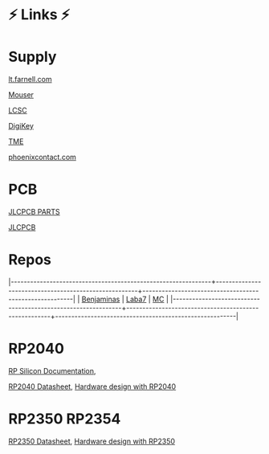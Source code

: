 # ⚡ Links ⚡
# Supply

[lt.farnell.com](https://lt.farnell.com)

[Mouser](https://mouser.lt)

[LCSC](https://lcsc.com)

[DigiKey](https://digikey.com)

[TME](https://tme.eu)

[phoenixcontact.com](https://phoenixcontact.com)
# PCB

[JLCPCB PARTS](https://jlcpcb.com/parts)

[JLCPCB](https://jlcpcb.com)

# Repos

|--------------------------------------------------------------+------------------------------------------------------+--------------------------------------------------------|
| [Benjaminas](https://github.com/benjaminas?tab=repositories) | [Laba7](https://github.com/orgs/LABA-7/repositories) | [MC](https://github.com/orgs/Multicursor/repositories) |
|--------------------------------------------------------------+------------------------------------------------------+--------------------------------------------------------|

# RP2040
[RP Silicon Documentation](https://www.raspberrypi.com/documentation/microcontrollers/silicon.html#documentation),

[RP2040 Datasheet](https://datasheets.raspberrypi.com/rp2040/rp2040-datasheet.pdf),
[Hardware design with RP2040](https://datasheets.raspberrypi.com/rp2350/hardware-design-with-rp2350.pdf)

# RP2350 RP2354
[RP2350 Datasheet](https://datasheets.raspberrypi.com/rp2350/rp2350-datasheet.pdf),
[Hardware design with RP2350](https://datasheets.raspberrypi.com/rp2350/hardware-design-with-rp2350.pdf)


